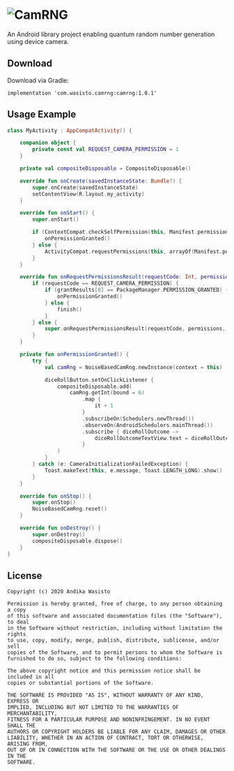 ![CamRNG](https://i.imgur.com/3H8NW2B.png)
==========================================

An Android library project enabling quantum random number generation using device camera.

Download
--------

Download via Gradle:

    implementation 'com.wasisto.camrng:camrng:1.0.1'

Usage Example
-------------

```kotlin
class MyActivity : AppCompatActivity() {

    companion object {
        private const val REQUEST_CAMERA_PERMISSION = 1
    }

    private val compositeDisposable = CompositeDisposable()

    override fun onCreate(savedInstanceState: Bundle?) {
        super.onCreate(savedInstanceState)
        setContentView(R.layout.my_activity)
    }

    override fun onStart() {
        super.onStart()

        if (ContextCompat.checkSelfPermission(this, Manifest.permission.CAMERA) == PackageManager.PERMISSION_GRANTED) {
            onPermissionGranted()
        } else {
            ActivityCompat.requestPermissions(this, arrayOf(Manifest.permission.CAMERA), REQUEST_CAMERA_PERMISSION)
        }
    }

    override fun onRequestPermissionsResult(requestCode: Int, permissions: Array<String>, grantResults: IntArray) {
        if (requestCode == REQUEST_CAMERA_PERMISSION) {
            if (grantResults[0] == PackageManager.PERMISSION_GRANTED) {
                onPermissionGranted()
            } else {
                finish()
            }
        } else {
            super.onRequestPermissionsResult(requestCode, permissions, grantResults)
        }
    }

    private fun onPermissionGranted() {
        try {
            val camRng = NoiseBasedCamRng.newInstance(context = this)

            diceRollButton.setOnClickListener {
                compositeDisposable.add(
                    camRng.getInt(bound = 6)
                        .map {
                            it + 1
                        }
                        .subscribeOn(Schedulers.newThread())
                        .observeOn(AndroidSchedulers.mainThread())
                        .subscribe { diceRollOutcome ->
                            diceRollOutcomeTextView.text = diceRollOutcome.toString()
                        }
                )
            }
        } catch (e: CameraInitializationFailedException) {
            Toast.makeText(this, e.message, Toast.LENGTH_LONG).show()
        }
    }

    override fun onStop() {
        super.onStop()
        NoiseBasedCamRng.reset()
    }

    override fun onDestroy() {
        super.onDestroy()
        compositeDisposable.dispose()
    }
}
```

License
-------

    Copyright (c) 2020 Andika Wasisto

    Permission is hereby granted, free of charge, to any person obtaining a copy
    of this software and associated documentation files (the "Software"), to deal
    in the Software without restriction, including without limitation the rights
    to use, copy, modify, merge, publish, distribute, sublicense, and/or sell
    copies of the Software, and to permit persons to whom the Software is
    furnished to do so, subject to the following conditions:

    The above copyright notice and this permission notice shall be included in all
    copies or substantial portions of the Software.

    THE SOFTWARE IS PROVIDED "AS IS", WITHOUT WARRANTY OF ANY KIND, EXPRESS OR
    IMPLIED, INCLUDING BUT NOT LIMITED TO THE WARRANTIES OF MERCHANTABILITY,
    FITNESS FOR A PARTICULAR PURPOSE AND NONINFRINGEMENT. IN NO EVENT SHALL THE
    AUTHORS OR COPYRIGHT HOLDERS BE LIABLE FOR ANY CLAIM, DAMAGES OR OTHER
    LIABILITY, WHETHER IN AN ACTION OF CONTRACT, TORT OR OTHERWISE, ARISING FROM,
    OUT OF OR IN CONNECTION WITH THE SOFTWARE OR THE USE OR OTHER DEALINGS IN THE
    SOFTWARE.
